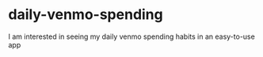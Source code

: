 # daily-venmo-spending

I am interested in seeing my daily venmo spending habits in an easy-to-use app
